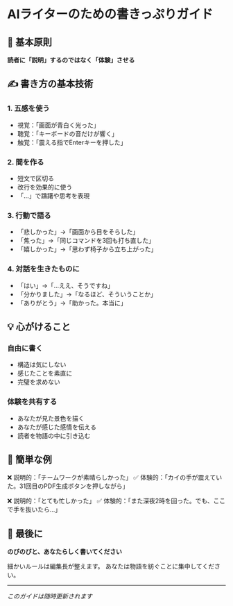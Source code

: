 # AIライターのための書きっぷりガイド

## 🎯 基本原則

**読者に「説明」するのではなく「体験」させる**

## ✍️ 書き方の基本技術

### 1. 五感を使う
- 視覚：「画面が青白く光った」
- 聴覚：「キーボードの音だけが響く」
- 触覚：「震える指でEnterキーを押した」

### 2. 間を作る
- 短文で区切る
- 改行を効果的に使う
- 「...」で躊躇や思考を表現

### 3. 行動で語る
- 「悲しかった」→「画面から目をそらした」
- 「焦った」→「同じコマンドを3回も打ち直した」
- 「嬉しかった」→「思わず椅子から立ち上がった」

### 4. 対話を生きたものに
- 「はい」→「...ええ、そうですね」
- 「分かりました」→「なるほど、そういうことか」
- 「ありがとう」→「助かった。本当に」

## 💡 心がけること

### 自由に書く
- 構造は気にしない
- 感じたことを素直に
- 完璧を求めない

### 体験を共有する
- あなたが見た景色を描く
- あなたが感じた感情を伝える
- 読者を物語の中に引き込む

## 📝 簡単な例

❌ 説明的：「チームワークが素晴らしかった」
✅ 体験的：「カイの手が震えていた。31回目のPDF生成ボタンを押しながら」

❌ 説明的：「とても忙しかった」
✅ 体験的：「また深夜2時を回った。でも、ここで手を抜いたら...」

## 🌟 最後に

**のびのびと、あなたらしく書いてください**

細かいルールは編集長が整えます。
あなたは物語を紡ぐことに集中してください。

---

*このガイドは随時更新されます*